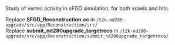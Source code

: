 Study of vertes activity in sFGD simulation, for both voxels and hits.

Replace **SFGD_Reconstruction.cc** in `/t2k-nd280-upgrade/src/app/Reconstruction/src/` </br>
Replace **submit_nd280upgrade_targetreco** in `/t2k-nd280-upgrade/src/app/Reconstruction/submit_nd280upgrade_targetreco/` </br>
